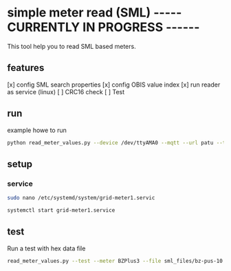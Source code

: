 # simple meter read (SML)  ----- CURRENTLY IN PROGRESS ------


This tool help you to read SML based meters.


## features

[x] config SML search properties
[x] config OBIS value index
[x] run reader as service (linux)
[ ] CRC16 check
[ ] Test 


## run 

example howe to run
```sh
python read_meter_values.py --device /dev/ttyAMA0 --mqtt --url patu --topic meter/grid/meter1/
```


## setup
### service

```sh
sudo nano /etc/systemd/system/grid-meter1.servic
```
```sh
systemctl start grid-meter1.service
```

## test
Run a test with hex data file
```sh
read_meter_values.py --test --meter BZPlus3 --file sml_files/bz-pus-10.hex -l DEBUG 
```
